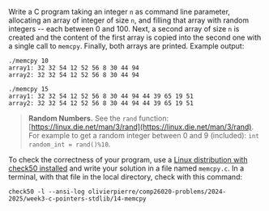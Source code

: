 Write a C program taking an integer `n` as command line parameter, allocating an array of integer of size `n`, and filling that array with random integers -- each between 0 and 100.
Next, a second array of size `n` is created and the content of the first array is copied into the second one with a single call to `memcpy`.
Finally, both arrays are printed.
Example output:

```shell
./memcpy 10
array1: 32 32 54 12 52 56 8 30 44 94
array2: 32 32 54 12 52 56 8 30 44 94

./memcpy 15
array1: 32 32 54 12 52 56 8 30 44 94 44 39 65 19 51
array2: 32 32 54 12 52 56 8 30 44 94 44 39 65 19 51
```

> **Random Numbers.**
> See the `rand` function: [https://linux.die.net/man/3/rand](https://linux.die.net/man/3/rand).
> For example to get a random integer between 0 and 9 (included): `int random_int = rand()%10`.

To check the correctness of your program, use a [Linux distribution with check50 installed](https://github.com/olivierpierre/comp26020-devcontainer) and write your solution in a file named `memcpy.c`.
In a terminal, with that file in the local directory, check with this command:

```shell
check50 -l --ansi-log olivierpierre/comp26020-problems/2024-2025/week3-c-pointers-stdlib/14-memcpy
```